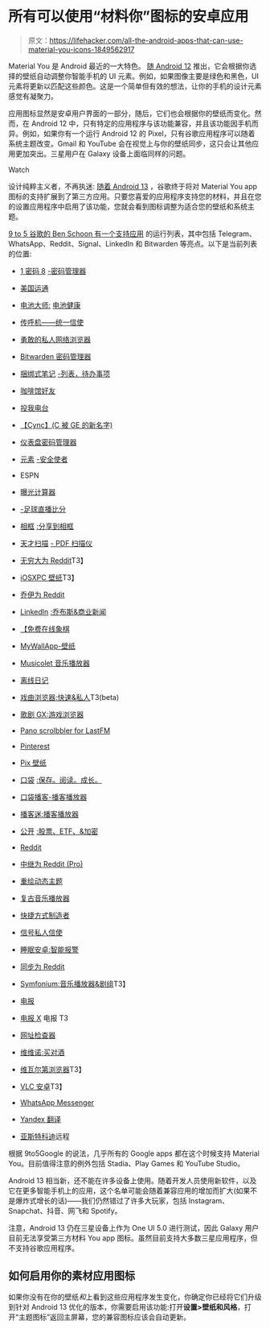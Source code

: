 # 所有可以使用“材料你”图标的安卓应用

> 原文：<https://lifehacker.com/all-the-android-apps-that-can-use-material-you-icons-1849562917>

Material You 是 Android 最近的一大特色。 [随 Android 12](https://lifehacker.com/how-to-enable-android-12s-material-you-dynamic-theme-ea-1847457130) 推出，它会根据你选择的壁纸自动调整你智能手机的 UI 元素。例如，如果图像主要是绿色和黑色，UI 元素将更新以匹配这些颜色。这是一个简单但有效的想法，让你的手机的设计元素感觉有凝聚力。

应用图标显然是安卓用户界面的一部分，随后，它们也会根据你的壁纸而变化。然而，在 Android 12 中，只有特定的应用程序与该功能兼容，并且该功能因手机而异。例如，如果你有一个运行 Android 12 的 Pixel，只有谷歌应用程序可以随着系统主题改变。Gmail 和 YouTube 会在视觉上与你的壁纸同步，这只会让其他应用更加突出。三星用户在 Galaxy 设备上面临同样的问题。

Watch

设计纯粹主义者，不再执迷: [随着 Android 13](https://lifehacker.com/the-best-android-13-features-worth-knowing-about-1849417266) ，谷歌终于将对 Material You app 图标的支持扩展到了第三方应用。只要您喜爱的应用程序支持您的材料，并且在您的设置应用程序中启用了该功能，您就会看到图标调整为适合您的壁纸和系统主题。

[9 to 5 谷歌的 Ben Schoon 有一个支持应用](https://9to5google.com/2022/09/18/android-13-themed-icons/) 的运行列表，其中包括 Telegram、WhatsApp、Reddit、Signal、LinkedIn 和 Bitwarden 等亮点。以下是当前列表的位置:

*   [1 密码 8](https://play.google.com/store/apps/details?id=com.onepassword.android) [-密码管理器](https://play.google.com/store/apps/details?id=com.onepassword.android)

*   [美国运通](https://play.google.com/store/apps/details?id=com.americanexpress.android.acctsvcs.us&hl=en_US&gl=US)
*   [电池大师:](https://play.google.com/store/apps/details?id=com.paget96.batteryguru&hl=en_US&gl=US) [电池健康](https://play.google.com/store/apps/details?id=com.paget96.batteryguru&hl=en_US&gl=US)

*   [传呼机](https://play.google.com/store/apps/details?id=com.beeper.chat)[——统一信使](https://play.google.com/store/apps/details?id=com.beeper.chat)

*   [勇敢的私人网络浏览器](https://play.google.com/store/apps/details?id=com.brave.browser&hl=en_US&gl=US)
*   [Bitwarden 密码管理器](https://play.google.com/store/apps/details?id=com.x8bit.bitwarden)
*   [捆绑式笔记](https://play.google.com/store/apps/details?id=com.xaviertobin.noted&hl=en_US&gl=US) [-列表，待办事项](https://play.google.com/store/apps/details?id=com.xaviertobin.noted&hl=en_US&gl=US)

*   [咖啡馆好友](https://play.google.com/store/apps/details?id=com.jcoronado.cafebuddy)
*   [投我电台](https://play.google.com/store/apps/details?id=uk.droidsoft.castmyurl&hl=en_US&gl=US)
*   [【Cync】](https://play.google.com/store/apps/details?id=com.ge.cbyge&hl=en_US&gl=US)[(C 被 GE 的新名字)](https://play.google.com/store/apps/details?id=com.ge.cbyge&hl=en_US&gl=US)

*   [仪表盘密码管理器](https://play.google.com/store/apps/details?id=com.dashlane&hl=en_US&gl=US)
*   [元素](https://play.google.com/store/apps/details?id=im.vector.app) [-安全使者](https://play.google.com/store/apps/details?id=im.vector.app)

*   ESPN
*   [曝光计算器](https://play.google.com/store/apps/details?id=com.quicosoft.exposurecalculator.app)
*   [-足球直播比分](https://play.google.com/store/apps/details?id=com.mobilefootie.wc2010&hl=en_US&gl=US)[](https://play.google.com/store/apps/details?id=com.mobilefootie.wc2010&hl=en_US&gl=US)

*   [相框](https://play.google.com/store/apps/details?id=net.frameo.app) [:分享到相框](https://play.google.com/store/apps/details?id=net.frameo.app)

*   [天才扫描](https://play.google.com/store/apps/details?id=com.thegrizzlylabs.geniusscan.free) [- PDF 扫描仪](https://play.google.com/store/apps/details?id=com.thegrizzlylabs.geniusscan.free)

*   [无穷大为 Reddit](https://play.google.com/store/apps/details?id=ml.docilealligator.infinityforreddit&hl=en_US&gl=US)T3】

*   [iOSXPC 壁纸](https://play.google.com/store/apps/details?id=com.iosxpc.wallpapers)T3】
*   [乔伊为 Reddit](https://play.google.com/store/apps/details?id=o.o.joey)
*   [LinkedIn](https://play.google.com/store/apps/details?id=com.linkedin.android) [:乔布斯&商业新闻](https://play.google.com/store/apps/details?id=com.linkedin.android)

*   [【免费在线象棋](https://play.google.com/store/apps/details?id=org.lichess.mobileapp&hl=en_US&gl=US)

*   [MyWallApp](https://play.google.com/store/apps/details?id=com.esethnet.mywallapp&hl=en_US&gl=US)[-壁纸](https://play.google.com/store/apps/details?id=com.esethnet.mywallapp&hl=en_US&gl=US)

*   [Musicolet 音乐播放器](https://play.google.com/store/apps/details?id=in.krosbits.musicolet)
*   [离线日记](https://play.google.com/store/apps/details?id=com.bitterware.offlinediary&hl=en_US&gl=US)
*   [戏曲浏览器:快速&私人](https://play.google.com/store/apps/details?id=com.opera.browser)T3(beta)
*   [歌剧 GX:游戏浏览器](https://play.google.com/store/apps/details?id=com.opera.gx&hl=en_US&gl=US)
*   [Pano scrolbbler for LastFM](https://play.google.com/store/apps/details?id=com.arn.scrobble&hl=en_US&gl=US)
*   [Pinterest](https://play.google.com/store/apps/details?id=com.pinterest&hl=en_US&gl=US)
*   [Pix 壁纸](https://play.google.com/store/apps/details?id=com.pashapuma.pix.wallpapers)
*   [口袋](https://play.google.com/store/apps/details?id=com.ideashower.readitlater.pro) [:保存。阅读。成长。](https://play.google.com/store/apps/details?id=com.ideashower.readitlater.pro)

*   [口袋播客-播客播放器](https://play.google.com/store/apps/details?id=au.com.shiftyjelly.pocketcasts&hl=en_US&gl=US)
*   [播客迷:播客播放器](https://play.google.com/store/apps/details?id=com.bambuna.podcastaddict)
*   [公开](https://play.google.com/store/apps/details?id=com.public.app) [:股票、ETF、&加密](https://play.google.com/store/apps/details?id=com.public.app)

*   [Reddit](https://play.google.com/store/apps/details?id=com.reddit.frontpage)
*   [中继为 Reddit (Pro)](https://play.google.com/store/apps/details?id=reddit.news)
*   [重绘动态主题](https://play.google.com/store/apps/details?id=dev.kdrag0n.dyntheme)

*   [复古音乐播放器](https://play.google.com/store/apps/details?id=code.name.monkey.retromusic)
*   [快捷方式制造者](https://play.google.com/store/apps/details?id=rk.android.app.shortcutmaker&hl=en_US&gl=US)
*   [信号私人信使](https://play.google.com/store/apps/details?id=org.thoughtcrime.securesms)

*   [睡眠安卓:智能报警](https://play.google.com/store/apps/details?id=com.urbandroid.sleep)
*   [同步为 Reddit](https://play.google.com/store/apps/details?id=com.laurencedawson.reddit_sync&hl=en_US&gl=US)
*   [Symfonium:音乐播放器&剧组](https://play.google.com/store/apps/details?id=app.symfonik.music.player&hl=en_US&gl=US)T3】
*   [电报](https://play.google.com/store/apps/details?id=org.telegram.messenger&hl=en_US&gl=US)
*   [电报 X](https://play.google.com/store/apps/details?id=org.thunderdog.challegram&hl=en_US&gl=US) 电报 T3
*   [网址检查器](https://play.google.com/store/apps/details?id=com.trianguloy.urlchecker)
*   [维维诺:买对酒](https://play.google.com/store/apps/details?id=vivino.web.app)
*   [维瓦尔第浏览器](https://play.google.com/store/apps/details?id=com.vivaldi.browser&hl=en_US&gl=US)T3】
*   [VLC 安卓](https://play.google.com/store/apps/details?id=org.videolan.vlc)T3】
*   [WhatsApp Messenger](https://play.google.com/store/apps/details?id=com.whatsapp)
*   [Yandex 翻译](https://play.google.com/store/apps/details?id=ru.yandex.translate&hl=en_US&gl=US)
*   [亚斯特科迪](https://play.google.com/store/apps/details?id=org.leetzone.android.yatsewidgetfree)远程

根据 9to5Google 的说法，几乎所有的 Google apps 都在这个时候支持 Material You。目前值得注意的例外包括 Stadia、Play Games 和 YouTube Studio。

Android 13 相当新，还不能在许多设备上使用。随着开发人员使用新软件，以及它在更多智能手机上的应用，这个名单可能会随着兼容应用的增加而扩大(如果不是爆炸式增长的话)——我们仍然错过了许多大玩家，包括 Instagram、Snapchat、抖音、网飞和 Spotify。

注意，Android 13 仍在三星设备上作为 One UI 5.0 进行测试，因此 Galaxy 用户目前无法享受第三方材料 You app 图标。虽然目前支持大多数三星应用程序，但不支持谷歌应用程序。

## 如何启用你的素材应用图标

如果你没有在你的壁纸*和*上看到这些应用程序发生变化，你确定你已经将它们升级到针对 Android 13 优化的版本，你需要启用该功能:打开**设置>壁纸和风格**，打开“主题图标”返回主屏幕，您的兼容图标应该会自动更新。